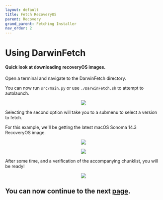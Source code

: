 ```yaml
---
layout: default
title: Fetch RecoveryOS
parent: Recovery
grand_parent: Fetching Installer
nav_order: 2
---
```


# Using DarwinFetch
#### Quick look at downloading recoveryOS images.

Open a terminal and navigate to the DarwinFetch directory.

You can now run ``src/main.py`` or use ``./DarwinFetch.sh`` to attempt to autolaunch.

<p align="center">
  <img src="../../../../assets/DarwinFetchMainMenu.png">
</p>

Selecting the second option will take you to a submenu to select a version to fetch.

For this example, we'll be getting the latest macOS Sonoma 14.3 RecoveryOS image.

<p align="center">
  <img src="../../../../assets/DarwinFetchRecoverySources.png">
</p>

<p align="center">
  <img src="../../../../assets/DarwinFetchRecoverySonoma.png">
</p>

After some time, and a verification of the accompanying chunklist, you will be ready!

<p align="center">
  <img src="../../../../assets/DarwinFetchDirectoryRecovery.png">
</p>

## You can now continue to the next <a href="../02-addingtoOC">page</a>.

